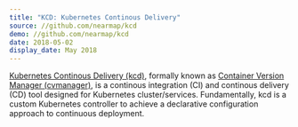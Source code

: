 ```yaml
---
title: "KCD: Kubernetes Continous Delivery"
source: //github.com/nearmap/kcd
demo: //github.com/nearmap/kcd
date: 2018-05-02
display_date: May 2018
---
```


[Kubernetes Continous Delivery (kcd)][kcd], formally known as [Container Version Manager (cvmanager)][cvmanager], is a continous integration (CI) and continous delivery (CD) tool designed for Kubernetes cluster/services. Fundamentally, kcd is a custom Kubernetes controller to achieve a declarative configuration approach to continuous deployment.

[kcd]: //github.com/nearmap/kcd
[cvmanager]: //github.com/nearmap/cvmanager
